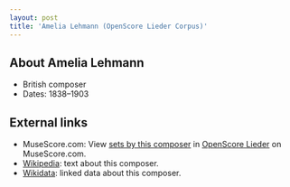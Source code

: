 ```yaml
---
layout: post
title: 'Amelia Lehmann (OpenScore Lieder Corpus)'
---
```


## About Amelia Lehmann

- British composer
- Dates: 1838–1903

## External links

- MuseScore.com: View [sets by this composer] in [OpenScore Lieder] on MuseScore.com.
- [Wikipedia]: text about this composer.
- [Wikidata]: linked data about this composer.

[Wikipedia]: https://en.wikipedia.org/wiki/Amelia_Lehmann
[Wikidata]: https://www.wikidata.org/wiki/Q17479334
[sets by this composer]: https://musescore.com/openscore-lieder-corpus/sets?order=title&text=Lehmann,+Amelia
[OpenScore Lieder]: https://musescore.com/openscore-lieder-corpus

